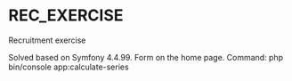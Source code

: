 # REC_EXERCISE
Recruitment exercise

Solved based on Symfony 4.4.99.
Form on the home page.
Command: php bin/console app:calculate-series
